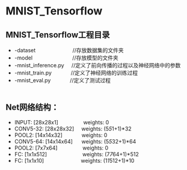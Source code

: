 # MNIST_Tensorflow

## MNIST_Tensorflow工程目录

* -dataset                           //存放数据集的文件夹<br>
* -model                             //存放模型的文件夹<br>
* -mnist_inference.py     //定义了前向传播的过程以及神经网络中的参数<br>
* -mnist_train.py               //定义了神经网络的训练过程<br>
* -mnist_eval.py               //定义了测试过程<br>  

## Net网络结构：
* INPUT: [28x28x1]                  weights: 0<br>
* CONV5-32: [28x28x32]     weights: (5*5*1+1)*32<br>
* POOL2: [14x14x32]              weights: 0<br>
* CONV5-64: [14x14x64]      weights: (5*5*32+1)*64<br>
* POOL2: [7x7x64]                  weights: 0<br>
* FC: [1x1x512]                        weights: (7*7*64+1)*512<br>
* FC: [1x1x10]                          weights: (1*1*512+1)*10<br>
  
  
